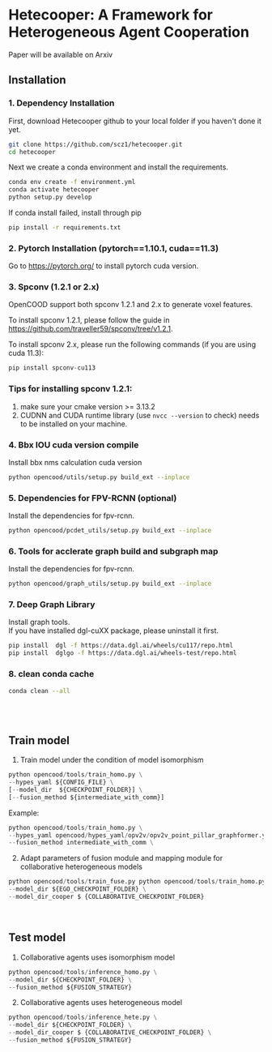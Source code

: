 # Hetecooper: A Framework for Heterogeneous Agent Cooperation

Paper will be available on Arxiv

## Installation

### 1. Dependency Installation
First, download Hetecooper github to your local folder if you haven't done it yet.
```sh
git clone https://github.com/scz1/hetecooper.git
cd hetecooper
```
Next we create a conda environment and install the requirements.

```sh
conda env create -f environment.yml
conda activate hetecooper
python setup.py develop
```

If conda install failed,  install through pip
```sh
pip install -r requirements.txt
```

### 2. Pytorch Installation (pytorch==1.10.1, cuda==11.3)

Go to https://pytorch.org/ to install pytorch cuda version.

### 3. Spconv (1.2.1 or 2.x)
OpenCOOD support both spconv 1.2.1 and 2.x to generate voxel features. 

To install spconv 1.2.1, please follow the guide in https://github.com/traveller59/spconv/tree/v1.2.1.

To install spconv 2.x, please run the following commands (if you are using cuda 11.3):
```python
pip install spconv-cu113
```
### Tips for installing spconv 1.2.1:
1. make sure your cmake version >= 3.13.2
2. CUDNN and CUDA runtime library (use `nvcc --version` to check) needs to be installed on your machine.



### 4. Bbx IOU cuda version compile
Install bbx nms calculation cuda version
  
  ```bash
  python opencood/utils/setup.py build_ext --inplace
  ```


### 5. Dependencies for FPV-RCNN (optional)
Install the dependencies for fpv-rcnn.
  
  ```bash
  python opencood/pcdet_utils/setup.py build_ext --inplace
  ```



### 6. Tools for acclerate graph build and subgraph map
Install the dependencies for fpv-rcnn.
  
  ```bash
  python opencood/graph_utils/setup.py build_ext --inplace
  ```

### 7. Deep Graph Library
Install graph tools.
<br/>
If you have installed dgl-cuXX package, please uninstall it first.
  ```bash
  pip install  dgl -f https://data.dgl.ai/wheels/cu117/repo.html
  pip install  dglgo -f https://data.dgl.ai/wheels-test/repo.html
  ```

### 8. clean conda cache
```bash
conda clean --all
```


<br/>
<br/>


## Train model 
1. Train model under the condition of model isomorphism
```python
python opencood/tools/train_homo.py \
--hypes_yaml ${CONFIG_FILE} \
[--model_dir  ${CHECKPOINT_FOLDER}] \
[--fusion_method ${intermediate_with_comm}]
```
Example:
```python
python opencood/tools/train_homo.py \
--hypes_yaml opencood/hypes_yaml/opv2v/opv2v_point_pillar_graphformer.yaml \
--fusion_method intermediate_with_comm \
```

2. Adapt parameters of fusion module and mapping module for collaborative heterogeneous models
```python
python opencood/tools/train_fuse.py python opencood/tools/train_homo.py \
--model_dir ${EGO_CHECKPOINT_FOLDER} \
--model_dir_cooper $ {COLLABORATIVE_CHECKPOINT_FOLDER}
```

<br/>

## Test model 
1. Collaborative agents uses isomorphism model
```python
python opencood/tools/inference_homo.py \
--model_dir ${CHECKPOINT_FOLDER} \
--fusion_method ${FUSION_STRATEGY}
```

2. Collaborative agents uses heterogeneous model
```python
python opencood/tools/inference_hete.py \
--model_dir ${CHECKPOINT_FOLDER} \
--model_dir_cooper $ {COLLABORATIVE_CHECKPOINT_FOLDER} \
--fusion_method ${FUSION_STRATEGY}
```